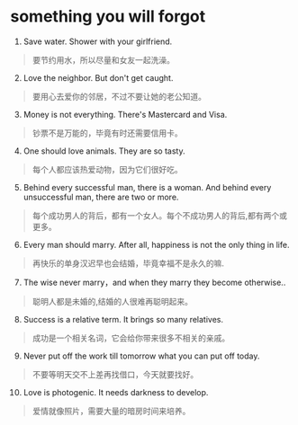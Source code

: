 # something you will forgot


1. Save water. Shower with your girlfriend.
> 要节约用水，所以尽量和女友一起洗澡。

2. Love the neighbor. But don't get caught.
> 要用心去爱你的邻居，不过不要让她的老公知道。

3. Money is not everything. There's Mastercard and Visa.
> 钞票不是万能的，毕竟有时还需要信用卡。

4. One should love animals. They are so tasty.
> 每个人都应该热爱动物，因为它们很好吃。


5. Behind every successful man, there is a woman. And behind every unsuccessful man, there are two or more.
> 每个成功男人的背后，都有一个女人。每个不成功男人的背后,都有两个或更多。

6. Every man should marry. After all, happiness is not the only thing in life.
> 再快乐的单身汉迟早也会结婚，毕竟幸福不是永久的嘛.

7. The wise never marry，and when they marry they become otherwise..
> 聪明人都是未婚的,结婚的人很难再聪明起来。

8. Success is a relative term. It brings so many relatives.
> 成功是一个相关名词，它会给你带来很多不相关的亲戚。

9. Never put off the work till tomorrow what you can put off today.
> 不要等明天交不上差再找借口，今天就要找好。
　　
10. Love is photogenic. It needs darkness to develop.
> 爱情就像照片，需要大量的暗房时间来培养。